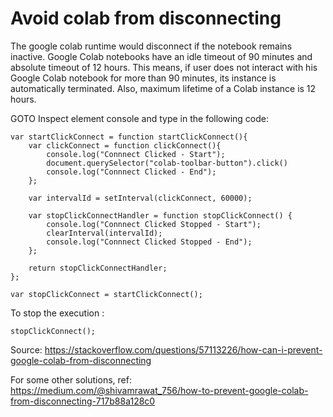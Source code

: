 # Avoid colab from disconnecting

The google colab runtime would disconnect if the notebook remains inactive. 
Google Colab notebooks have an idle timeout of 90 minutes and absolute timeout of 12 hours. This means, if user does not interact with his Google Colab notebook for more than 90 minutes, its instance is automatically terminated. Also, maximum lifetime of a Colab instance is 12 hours.

GOTO Inspect element console and type in the following code:

```
var startClickConnect = function startClickConnect(){
    var clickConnect = function clickConnect(){
        console.log("Connnect Clicked - Start");
        document.querySelector("colab-toolbar-button").click() 
        console.log("Connnect Clicked - End"); 
    };

    var intervalId = setInterval(clickConnect, 60000);

    var stopClickConnectHandler = function stopClickConnect() {
        console.log("Connnect Clicked Stopped - Start");
        clearInterval(intervalId);
        console.log("Connnect Clicked Stopped - End");
    };

    return stopClickConnectHandler;
};

var stopClickConnect = startClickConnect();
```

To stop the execution :

```
stopClickConnect();
```

Source:  https://stackoverflow.com/questions/57113226/how-can-i-prevent-google-colab-from-disconnecting

For some other solutions, ref: https://medium.com/@shivamrawat_756/how-to-prevent-google-colab-from-disconnecting-717b88a128c0

